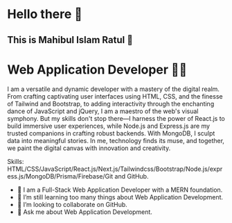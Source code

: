 # Hello there 👋

## This is Mahibul Islam Ratul 🥰
# Web Application Developer 👨‍💻


I am a versatile and dynamic developer with a mastery of the digital realm. From crafting captivating user interfaces using HTML, CSS, and the finesse of Tailwind and Bootstrap, to adding interactivity through the enchanting dance of JavaScript and jQuery, I am a maestro of the web's visual symphony. But my skills don't stop there—I harness the power of React.js to build immersive user experiences, while Node.js and Express.js are my trusted companions in crafting robust backends. With MongoDB, I sculpt data into meaningful stories. In me, technology finds its muse, and together, we paint the digital canvas with innovation and creativity.

Skills: HTML/CSS/JavaScript/React.js/Next.js/Tailwindcss/Bootstrap/Node.js/express.js/MongoDB/Prisma/Firebase/Git and GitHub.

- 🔭 I am a Full-Stack Web Application Developer with a MERN foundation.
- 🌱 I’m still learning too many things about Web Application Development.
- 👯 I’m looking to collaborate on GitHub.
- 💬 Ask me about Web Application Development.




 



 






